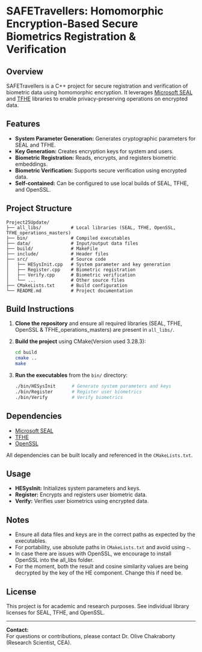 # SAFETravellers: Homomorphic Encryption-Based Secure Biometrics Registration & Verification

## Overview

SAFETravellers is a C++ project for secure registration and verification of biometric data using homomorphic encryption. It leverages [Microsoft SEAL](https://github.com/microsoft/SEAL) and [TFHE](https://github.com/tfhe/tfhe) libraries to enable privacy-preserving operations on encrypted data.

## Features

- **System Parameter Generation:** Generates cryptographic parameters for SEAL and TFHE.
- **Key Generation:** Creates encryption keys for system and users.
- **Biometric Registration:** Reads, encrypts, and registers biometric embeddings.
- **Biometric Verification:** Supports secure verification using encrypted data.
- **Self-contained:** Can be configured to use local builds of SEAL, TFHE, and OpenSSL.

## Project Structure

```
Project25Update/
├── all_libs/           # Local libraries (SEAL, TFHE, OpenSSL, TFHE_operations_masters)
├── bin/                # Compiled executables
├── data/               # Input/output data files
├── build/              # MakeFile
├── include/            # Header files
├── src/                # Source code
│   ├── HESysInit.cpp   # System parameter and key generation
│   ├── Register.cpp    # Biometric registration
│   ├── Verify.cpp      # Biometric verification
│   └── ...             # Other source files
├── CMakeLists.txt      # Build configuration
└── README.md           # Project documentation
```
## Build Instructions

1. **Clone the repository** and ensure all required libraries (SEAL, TFHE, OpenSSL & TFHE_operations_masters) are present in `all_libs/`.
2. **Build the project** using CMake(Version used 3.28.3):

    ```bash
    cd build
    cmake ..
    make
    ```

3. **Run the executables** from the `bin/` directory:

    ```bash
    ./bin/HESysInit      # Generate system parameters and keys
    ./bin/Register       # Register user biometrics
    ./bin/Verify         # Verify biometrics
    ```
## Dependencies

- [Microsoft SEAL](https://github.com/microsoft/SEAL)
- [TFHE](https://github.com/tfhe/tfhe)
- [OpenSSL](https://www.openssl.org/)

All dependencies can be built locally and referenced in the `CMakeLists.txt`.

## Usage

- **HESysInit:** Initializes system parameters and keys.
- **Register:** Encrypts and registers user biometric data.
- **Verify:** Verifies user biometrics using encrypted data.

## Notes

- Ensure all data files and keys are in the correct paths as expected by the executables.
- For portability, use absolute paths in `CMakeLists.txt` and avoid using `~`.
- In case there are issues with OpenSSL, we encourage to install OpenSSL into the all_libs folder.
- For the moment, both the result and cosine similarity values are being decrypted by the key of the HE component. Change this if need be. 

## License

This project is for academic and research purposes. See individual library licenses for SEAL, TFHE, and OpenSSL.

---

**Contact:**  
For questions or contributions, please contact Dr. Olive Chakraborty (Research Scientist, CEA).